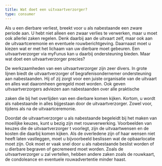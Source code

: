 ```yaml
---
title: Wat doet een uitvaartverzorger?
type: consumer
---
```


Als u een dierbare verliest, breekt voor u als nabestaande een zware periode aan. U hebt niet alleen een zwaar verlies te verwerken, maar u moet ook allerlei zaken regelen. Denk daarbij aan de uitvaart zelf, maar ook aan de uitvaartceremonie en eventuele rouwberichtgeving. Daarnaast moet u kiezen wat er met het lichaam van uw dierbare moet gebeuren. Een uitvaartverzorger via myFunus kan u daarbij ondersteuning bieden. Maar wat doet een uitvaartverzorger precies?

De werkzaamheden van een uitvaartverzorger zijn zeer divers. In grote lijnen biedt de uitvaartverzorger of begrafenisondernemer ondersteuning aan nabestaanden. Hij of zij zorgt voor een juiste organisatie van de uitvaart en alles wat daaromheen geregeld moet worden. Ook geven uitvaartverzorgers adviezen aan nabestaanden over alle praktische

zaken die bij het overlijden van een dierbare komen kijken. Kortom, u wordt als nabestaande in alles bijgestaan door de uitvaartverzorger. Zowel voor, tijdens als na de uitvaartceremonie.

Doordat de uitvaartverzorger u als nabestaande begeleidt bij het maken van moeilijke keuzes, kunt u bezig zijn met rouwverwerking. Voorbeelden van keuzes die de uitvaartverzorger t voorlegt, zijn de uitvaartwensen en de kosten die daarbij komen kijken. Als de overledene zijn of haar wensen niet heeft laten vastleggen, moet u bijvoorbeeld beslissen wat de opbaarlocatie moet zijn. Ook moet er vaak snel door u als nabestaande beslist worden of u dierbare begraven of gecremeerd moet worden. Zoals de uitvaartverzorger u zal vertellen, hebben andere zaken zoals de rouwkaart, de condoleance en eventuele rouwadvertentie minder haast.
